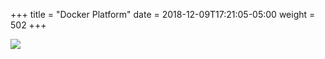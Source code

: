 +++
title = "Docker Platform"
date = 2018-12-09T17:21:05-05:00
weight = 502
+++

![](/docker-k8s-presentation/images/docker/platform.png) 





